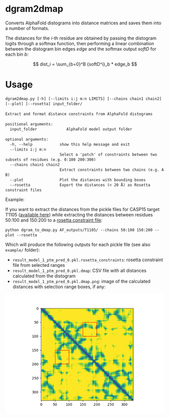 # dgram2dmap

Converts AlphaFold distograms into distance matrices and saves them into a number of formats.

The distances for the $i$-th residue are obtained by passing the distogram logits through a softmax function, then performing a linear combination between the distogram bin edges $edge$ and the softmax output $softD$ for each bin $b$:

 $$ dist_i = \sum_{b=0}^B {softD^i}_b * edge_b $$

# Usage 

```
dgram2dmap.py [-h] [--limits i:j m:n LIMITS] [--chains chain1 chain2] [--plot] [--rosetta] input_folder/

Extract and format distance constraints from AlphaFold distograms

positional arguments:
  input_folder             AlphaFold model output folder

optional arguments:
  -h, --help            show this help message and exit
  --limits i:j m:n
                        Select a 'patch' of constraints between two subsets of residues (e.g. 0:100 200:300)
  --chains chain1 chain2
                        Extract constraints between two chains (e.g. A B)
  --plot                Plot the distances with bounding boxes
  --rosetta             Export the distances (< 20 Å) as Rosetta constraint files
```

Example:

If you want to extract the distances from the pickle files for CASP15 target T1105 ([available here](http://duffman.it.liu.se/casp15/T1105/pickles.tar.gz))
while extracting the distances between residues 50:100 and 150:200 to a [rosetta constraint file](https://www.rosettacommons.org/docs/latest/rosetta_basics/file_types/constraint-file):


```
python dgram_to_dmap.py AF_outputs/T1105/ --chains 50:100 150:200 --plot --rosetta
```

Which will produce the following outputs for each pickle file (see also `example/` folder):

* `result_model_1_ptm_pred_0.pkl.rosetta_constraints`: rosetta constraint file from selected ranges
* `result_model_1_ptm_pred_0.pkl.dmap`: CSV file with all distances calculated from the distogram
* `result_model_1_ptm_pred_0.pkl.dmap.png`: image of the calculated distances with selection range boxes, if any:

![distance map plot](example/result_model_1_ptm_pred_0.pkl.dmap.png)
